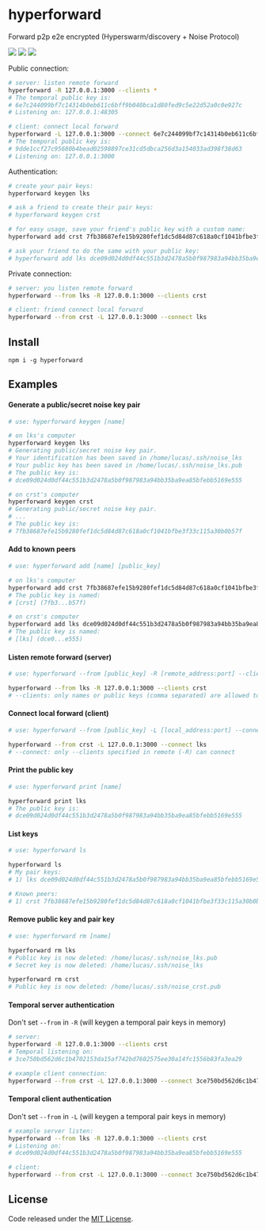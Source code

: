 # hyperforward

Forward p2p e2e encrypted (Hyperswarm/discovery + Noise Protocol)

![](https://img.shields.io/npm/v/hyperforward.svg) ![](https://img.shields.io/npm/dt/hyperforward.svg) ![](https://img.shields.io/github/license/LuKks/hyperforward.svg)

Public connection:
```bash
# server: listen remote forward
hyperforward -R 127.0.0.1:3000 --clients *
# The temporal public key is:
# 6e7c244099bf7c14314b0eb611c6bff9b040bca1d80fed9c5e22d52a0c0e927c
# Listening on: 127.0.0.1:48305

# client: connect local forward
hyperforward -L 127.0.0.1:3000 --connect 6e7c244099bf7c14314b0eb611c6bff9b040bca1d80fed9c5e22d52a0c0e927c
# The temporal public key is:
# 9dde1ccf27c95680b4bead02598897ce31cd5dbca256d3a154033ad398f38d63
# Listening on: 127.0.0.1:3000
```

Authentication:
```bash
# create your pair keys:
hyperforward keygen lks

# ask a friend to create their pair keys:
# hyperforward keygen crst

# for easy usage, save your friend's public key with a custom name:
hyperforward add crst 7fb38687efe15b9280fef1dc5d84d87c618a0cf1041bfbe3f33c115a30b0b57f

# ask your friend to do the same with your public key:
# hyperforward add lks dce09d024d0df44c551b3d2478a5b0f987983a94bb35ba9ea85bfebb5169e555
```

Private connection:
```bash
# server: you listen remote forward
hyperforward --from lks -R 127.0.0.1:3000 --clients crst

# client: friend connect local forward
hyperforward --from crst -L 127.0.0.1:3000 --connect lks
```

## Install
```
npm i -g hyperforward
```

## Examples
#### Generate a public/secret noise key pair
```bash
# use: hyperforward keygen [name]

# on lks's computer
hyperforward keygen lks
# Generating public/secret noise key pair.
# Your identification has been saved in /home/lucas/.ssh/noise_lks
# Your public key has been saved in /home/lucas/.ssh/noise_lks.pub
# The public key is:
# dce09d024d0df44c551b3d2478a5b0f987983a94bb35ba9ea85bfebb5169e555

# on crst's computer
hyperforward keygen crst
# Generating public/secret noise key pair.
# ...
# The public key is:
# 7fb38687efe15b9280fef1dc5d84d87c618a0cf1041bfbe3f33c115a30b0b57f
```

#### Add to known peers
```bash
# use: hyperforward add [name] [public_key]

# on lks's computer
hyperforward add crst 7fb38687efe15b9280fef1dc5d84d87c618a0cf1041bfbe3f33c115a30b0b57f
# The public key is named:
# [crst] (7fb3...b57f)

# on crst's computer
hyperforward add lks dce09d024d0df44c551b3d2478a5b0f987983a94bb35ba9ea85bfebb5169e555
# The public key is named:
# [lks] (dce0...e555)
```

#### Listen remote forward (server)
```bash
# use: hyperforward --from [public_key] -R [remote_address:port] --clients [asterisk or list of names or public keys]

hyperforward --from lks -R 127.0.0.1:3000 --clients crst
# --clients: only names or public keys (comma separated) are allowed to connect
```

#### Connect local forward (client)
```bash
# use: hyperforward --from [public_key] -L [local_address:port] --connect [public_key]

hyperforward --from crst -L 127.0.0.1:3000 --connect lks
# --connect: only --clients specified in remote (-R) can connect
```

#### Print the public key
```bash
# use: hyperforward print [name]

hyperforward print lks
# The public key is:
# dce09d024d0df44c551b3d2478a5b0f987983a94bb35ba9ea85bfebb5169e555
```

#### List keys
```bash
# use: hyperforward ls

hyperforward ls
# My pair keys:
# 1) lks dce09d024d0df44c551b3d2478a5b0f987983a94bb35ba9ea85bfebb5169e555

# Known peers:
# 1) crst 7fb38687efe15b9280fef1dc5d84d87c618a0cf1041bfbe3f33c115a30b0b57f
```

#### Remove public key and pair key
```bash
# use: hyperforward rm [name]

hyperforward rm lks
# Public key is now deleted: /home/lucas/.ssh/noise_lks.pub
# Secret key is now deleted: /home/lucas/.ssh/noise_lks

hyperforward rm crst
# Public key is now deleted: /home/lucas/.ssh/noise_crst.pub
```

#### Temporal server authentication
Don't set `--from` in `-R` (will keygen a temporal pair keys in memory)
```bash
# server:
hyperforward -R 127.0.0.1:3000 --clients crst
# Temporal listening on:
# 3ce750bd562d6c1b4702153da15af742bd7602575ee30a14fc1556b83fa3ea29

# example client connection:
hyperforward --from crst -L 127.0.0.1:3000 --connect 3ce750bd562d6c1b4702153da15af742bd7602575ee30a14fc1556b83fa3ea29
```

#### Temporal client authentication
Don't set `--from` in `-L` (will keygen a temporal pair keys in memory)
```bash
# example server listen:
hyperforward --from lks -R 127.0.0.1:3000 --clients crst
# Listening on:
# dce09d024d0df44c551b3d2478a5b0f987983a94bb35ba9ea85bfebb5169e555

# client:
hyperforward --from crst -L 127.0.0.1:3000 --connect 3ce750bd562d6c1b4702153da15af742bd7602575ee30a14fc1556b83fa3ea29
```

## License
Code released under the [MIT License](https://github.com/LuKks/hyperforward/blob/master/LICENSE).
